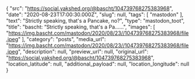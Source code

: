 {
  "src": "https://social.yakshed.org/@bascht/104739768275383968",
  "date": "2020-08-23T17:00:30.000Z",
  "slug": null,
  "tags": [
    "mastodon"
  ],
  "text": "Strictly speaking, that's a Pancake, no?",
  "type": "mastodon_toot",
  "title": "bascht: “Strictly speaking, that's a Pa……",
  "images": [
    "https://img.bascht.com/mastodon/2020/08/23//104739768275383968/file.jpeg"
  ],
  "category": "posts",
  "media_url": "https://img.bascht.com/mastodon/2020/08/23//104739768275383968/file.jpeg",
  "description": null,
  "preview_url": null,
  "original_url": "https://social.yakshed.org/@bascht/104739768275383968",
  "location_latitude": null,
  "additional_payload": null,
  "location_longitude": null
}